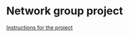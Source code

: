 # Network group project

[Instructions for the project](https://github.com/becodeorg/BXL-k4MK4r-2/blob/main/content/01.Network/00-Network_basics_(Pretraining)/projects/Establish_A_Network_Plan.md)

